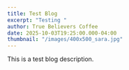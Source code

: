 ```yaml
---
title: Test Blog
excerpt: "Testing "
author: True Believers Coffee
date: 2025-10-03T19:25:00.000-04:00
thumbnail: "/images/400x500_sara.jpg"
---
```


This is a test blog description.
